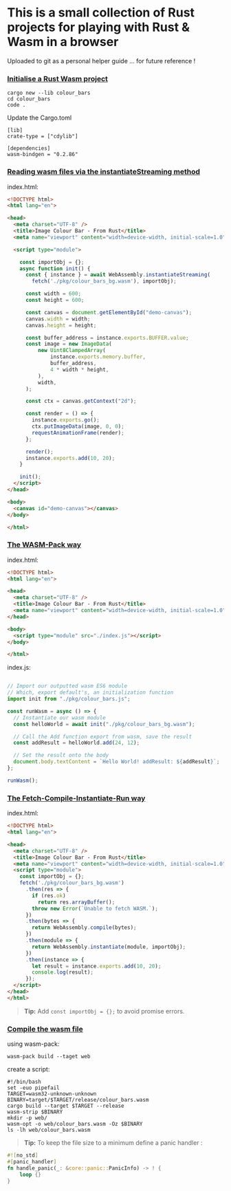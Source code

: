 # This is a small collection of Rust projects for playing with Rust & Wasm in a browser

Uploaded to git as a personal helper guide ... for future reference !

### <ins>Initialise a Rust Wasm project</ins>
``` shell
cargo new --lib colour_bars
cd colour_bars
code .
```
Update the Cargo.toml
``` shell
[lib]
crate-type = ["cdylib"]

[dependencies]
wasm-bindgen = "0.2.86"
```

### <ins>Reading wasm files via the instantiateStreaming method</ins>

index.html:
``` html
<!DOCTYPE html>
<html lang="en">

<head>
  <meta charset="UTF-8" />
  <title>Image Colour Bar - From Rust</title>
  <meta name="viewport" content="width=device-width, initial-scale=1.0">

  <script type="module">

    const importObj = {};
    async function init() {
      const { instance } = await WebAssembly.instantiateStreaming(
        fetch('./pkg/colour_bars_bg.wasm'), importObj);

      const width = 600;
      const height = 600;

      const canvas = document.getElementById("demo-canvas");
      canvas.width = width;
      canvas.height = height;

      const buffer_address = instance.exports.BUFFER.value;
      const image = new ImageData(
          new Uint8ClampedArray(
              instance.exports.memory.buffer,
              buffer_address,
              4 * width * height,
          ),
          width,
      );

      const ctx = canvas.getContext("2d");

      const render = () => {
        instance.exports.go();
        ctx.putImageData(image, 0, 0);
        requestAnimationFrame(render);
      };

      render();
      instance.exports.add(10, 20);
    }

    init();
  </script>
</head>

<body>
  <canvas id="demo-canvas"></canvas>
</body>

</html>
```


### <ins> The WASM-Pack way
index.html:
``` html
<!DOCTYPE html>
<html lang="en">

<head>
  <meta charset="UTF-8" />
  <title>Image Colour Bar - From Rust</title>
  <meta name="viewport" content="width=device-width, initial-scale=1.0">
</head>

<body>
  <script type="module" src="./index.js"></script>
</body>

</html>
```
index.js:
``` javascript

// Import our outputted wasm ES6 module
// Which, export default's, an initialization function
import init from "./pkg/colour_bars.js";

const runWasm = async () => {
  // Instantiate our wasm module
  const helloWorld = await init("./pkg/colour_bars_bg.wasm");

  // Call the Add function export from wasm, save the result
  const addResult = helloWorld.add(24, 12);

  // Set the result onto the body
  document.body.textContent = `Hello World! addResult: ${addResult}`;
};

runWasm();
```

### <ins> The Fetch-Compile-Instantiate-Run way
index.html:
``` html
<!DOCTYPE html>
<html lang="en">

<head>
  <meta charset="UTF-8" />
  <title>Image Colour Bar - From Rust</title>
  <meta name="viewport" content="width=device-width, initial-scale=1.0">
  <script type="module">
    const importObj = {};
    fetch('./pkg/colour_bars_bg.wasm')
      .then(res => {
        if (res.ok)
          return res.arrayBuffer();
        throw new Error(`Unable to fetch WASM.`);
      })
      .then(bytes => {
        return WebAssembly.compile(bytes);
      })
      .then(module => {
        return WebAssembly.instantiate(module, importObj);
      })
      .then(instance => {
        let result = instance.exports.add(10, 20);
        console.log(result);
      });
  </script>
</head>
</html>
```

> **Tip:** Add ```const importObj = {};``` to avoid promise errors.

### <ins>Compile the wasm file</ins>
using wasm-pack:
``` shell
wasm-pack build --taget web
```
create a script:
``` shell
#!/bin/bash
set -euo pipefail
TARGET=wasm32-unknown-unknown
BINARY=target/$TARGET/release/colour_bars.wasm
cargo build --target $TARGET --release
wasm-strip $BINARY
mkdir -p web/
wasm-opt -o web/colour_bars.wasm -Oz $BINARY
ls -lh web/colour_bars.wasm
```

> **Tip:** To keep the file size to a minimum define a panic handler :
``` rust
#![no_std]
#[panic_handler]
fn handle_panic(_: &core::panic::PanicInfo) -> ! {
    loop {}
}
```